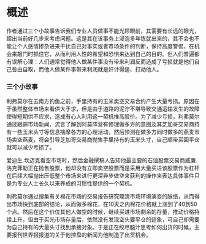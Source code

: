 # 概述
作者通过三个小故事告诉我们专业人员做事不能光顾眼前，其需要有长远的眼光，超出当前好几步来考虑问题。这是其在该事务上浸泡多年练就出来的，其不会也不能让个人感情掺杂进来干扰自己对事实或者市场条件的判断，保持高度警惕，在机会来敲门时抓住它，从而利用人性的希望和恐惧来达到自己的目的。但人们普遍都有误解心理：人们通常觉得他人做某件事没有带来利润反而造成了亏损就是他们自己咎由自取，而他人做某件事带来利润就是奸计得逞、打劫他人。

### 三个小故事
利弗莫尔在去南方钓鱼之前，手里持有的玉米卖空交易合约产生大量亏损。原因在于虽然整体市场来看供大于求，但是由于道路的泥泞不堪导致交通运输发生的故障使得短期供不应求，造成有心人利用这一契机推高股价。为了减少亏损，利弗莫尔通过跟踪市场新闻、流言了解到阿莫阵营有修理做多方的意图及其芝加哥交易商持有一些玉米头寸等信息揣摩各方的心理活动，然后预测在做多方同时做多的燕麦市场卖空燕麦，将会引导芝加哥交易商抛售手里持有的玉米头寸，自己顺带买回平仓就可以减少亏损了。

爱迪生.坎迈克看空市场时，然后金融撰稿人告知他最主要的石油股票交易商威廉.洛克菲勒正在抛售股票，他却没有立即卖空股票而是采用大量买进该股票作为杠杆在后续大幅抛出压低整个市场来进行更深异步做空来获利的操作来表达具体事件只是为专业人士长久以来养成的习惯性提供的一个契机。

利弗莫尔通过搜集有关棉花市场的交易报告研究理清市场环境演变的脉络，从而得出市场快到底部的结论，从而做多棉花，在10天之内棉花价格就上涨到了40到50个点。然后在这个价位其他人做空的时候，继续买进市场剩余的存量，推动价格持续上升。但由于买光市场存量后，依然没有发现空头要平仓的迹象，可自己却需要为自己持有的大量头寸找到承接对象。于是正在绞尽脑汁思考如何出货的时候，主要报刊世界报报道的关于他控盘的新闻为他制造了出货机会。
